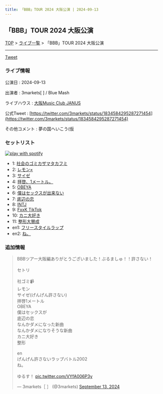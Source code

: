 ```yaml
---
title: 「BBB」TOUR 2024 大阪公演 | 2024-09-13
---
```

## 「BBB」TOUR 2024 大阪公演

[TOP](/setlist/) > [ライブ一覧](lives.html) > 「BBB」TOUR 2024 大阪公演

___

<a href="https://twitter.com/share?ref_src=twsrc%5Etfw" data-text="3markets[ ]セットリスト > 「BBB」TOUR 2024 大阪公演" class="twitter-share-button" data-via="3markets" data-hashtags="3markets" data-related="3markets" data-show-count="false">Tweet</a>

### ライブ情報

公演日
:    2024-09-13

出演者
:    3markets[ ] / Blue Mash

ライブハウス
:    [大阪Music Club JANUS](livehouse016.html)

公式Tweet
:    [https://twitter.com/3markets/status/1834584295287271454](https://twitter.com/3markets/status/1834584295287271454)

その他コメント
:    夢の国へいこう(仮

### セットリスト


[![play with spotify](images/spotify-icon.png)](https://open.spotify.com/playlist/5Ki0wSvwj3UG9GFjd7xrCZ)



*  1: [社会のゴミカザマタカフミ](song002.html)
*  2: [レモン×](song003.html)
*  3: [サイゼ](song004.html)
*  4: [拝啓、1メートル。](song010.html)
*  5: [OBEYA](song021.html)
*  6: [僕はセックスが出来ない](song006.html)
*  7: [底辺の恋](song008.html)
*  8: [INTJ](song096.html)
*  9: [FxxK TikTok](song082.html)
*  10: [カニ大好き](song079.html)
*  11: [整形大賛成](song005.html)
*  en1: [フリースタイルラップ](song074.html)
*  en2: [ね。](song076.html)


### 追加情報



<blockquote class="twitter-tweet"><p lang="ja" dir="ltr">BBBツアー大阪編ありがとうございました！ぶるましゅ！！許さない！<br><br>セトリ<br><br>社ゴミ📹<br>レモン<br>サイゼ(げんげん許さない)<br>拝啓1メートル<br>OBEYA<br>僕はセックスが<br>底辺の恋<br>なんかダメになった新曲<br>なんかダメになりそうな新曲<br>カニ大好き<br>整形<br><br>en<br>げんげん許さないラップバトル2002<br>ね。<br><br>ゆるす！ <a href="https://t.co/VYfA006P3y">pic.twitter.com/VYfA006P3y</a></p>&mdash; 3markets［ ］ (@3markets) <a href="https://twitter.com/3markets/status/1834584295287271454?ref_src=twsrc%5Etfw">September 13, 2024</a></blockquote>
<script async src="https://platform.twitter.com/widgets.js" charset="utf-8"></script>




<script async src="https://platform.twitter.com/widgets.js" charset="utf-8"></script>
